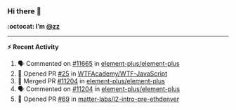 ### Hi there 👋

**:octocat: I’m [@zz](https://github.com/holazz)**

---

**:zap: Recent Activity**

<!--START_SECTION:activity-->
1. 🗣 Commented on [#11665](https://github.com/element-plus/element-plus/issues/11665) in [element-plus/element-plus](https://github.com/element-plus/element-plus)
2. 💪 Opened PR [#25](https://github.com/WTFAcademy/WTF-JavaScript/pull/25) in [WTFAcademy/WTF-JavaScript](https://github.com/WTFAcademy/WTF-JavaScript)
3. 🎉 Merged PR [#11204](https://github.com/element-plus/element-plus/pull/11204) in [element-plus/element-plus](https://github.com/element-plus/element-plus)
4. 🗣 Commented on [#11204](https://github.com/element-plus/element-plus/issues/11204) in [element-plus/element-plus](https://github.com/element-plus/element-plus)
5. 💪 Opened PR [#69](https://github.com/matter-labs/l2-intro-pre-ethdenver/pull/69) in [matter-labs/l2-intro-pre-ethdenver](https://github.com/matter-labs/l2-intro-pre-ethdenver)
<!--END_SECTION:activity-->

